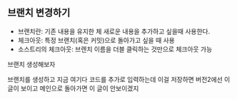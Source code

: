## 브랜치 변경하기

- 브랜치란: 기존 내용을 유지한 체 새로운 내용을 추가하고 싶을때 사용한다.
- 체크아웃: 특정 브랜치(혹은 커밋)으로 돌아가고 싶을 때 사용
- 소스트리의 체크아웃: 브렌치 이름을 더블 클릭하는 것만으로 체크아웃 가능

브랜치 생성해보자

브랜치를 생성하고 지금 여기다 코드를 추가로 입력하는데 이걸 저장하면
버전2에선 이 글이 보이고 메인으로 돌아가면 이 글이 안보이겠지